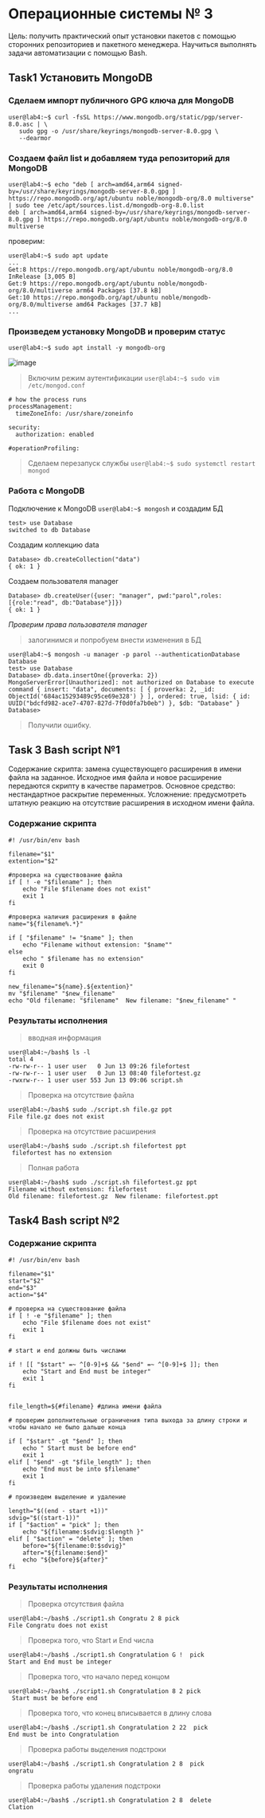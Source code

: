 # Операционные системы № 3
Цель: получить практический опыт установки пакетов с помощью
сторонних репозиториев и пакетного менеджера. Научиться
выполнять задачи автоматизации с помощью Bash.
## Task1 Установить MongoDB
### Сделаем импорт публичного GPG ключа для MongoDB

```
user@lab4:~$ curl -fsSL https://www.mongodb.org/static/pgp/server-8.0.asc | \
   sudo gpg -o /usr/share/keyrings/mongodb-server-8.0.gpg \
   --dearmor
```
### Создаем файл list и добавляем туда репозиторий для MongoDB
```
user@lab4:~$ echo "deb [ arch=amd64,arm64 signed-by=/usr/share/keyrings/mongodb-server-8.0.gpg ] https://repo.mongodb.org/apt/ubuntu noble/mongodb-org/8.0 multiverse" | sudo tee /etc/apt/sources.list.d/mongodb-org-8.0.list
deb [ arch=amd64,arm64 signed-by=/usr/share/keyrings/mongodb-server-8.0.gpg ] https://repo.mongodb.org/apt/ubuntu noble/mongodb-org/8.0 multiverse
```
проверим:
```
user@lab4:~$ sudo apt update
...
Get:8 https://repo.mongodb.org/apt/ubuntu noble/mongodb-org/8.0 InRelease [3,005 B]
Get:9 https://repo.mongodb.org/apt/ubuntu noble/mongodb-org/8.0/multiverse arm64 Packages [37.8 kB]
Get:10 https://repo.mongodb.org/apt/ubuntu noble/mongodb-org/8.0/multiverse amd64 Packages [37.7 kB]
...
```
### Произведем установку MongoDB и проверим статус
```
user@lab4:~$ sudo apt install -y mongodb-org
```
![image](https://github.com/user-attachments/assets/a0df7f2e-a5e3-428e-aa9e-a4c062fd7826)

> Включим режим аутентификации `user@lab4:~$ sudo vim /etc/mongod.conf`
```
# how the process runs
processManagement:
  timeZoneInfo: /usr/share/zoneinfo

security:
  authorization: enabled

#operationProfiling:
```
> Сделаем перезапуск службы `user@lab4:~$ sudo systemctl restart mongod`


### Работа с MongoDB
Подключение к MongoDB `user@lab4:~$ mongosh` и создадим БД
```
test> use Database
switched to db Database
```
Создадим коллекцию data
```
Database> db.createCollection("data")
{ ok: 1 }
```
Создаем пользователя manager
```
Database> db.createUser({user: "manager", pwd:"parol",roles:[{role:"read", db:"Database"}]})
{ ok: 1 }
```
*Проверим права пользователя manager*
>залогинимся и попробуем внести изменения в БД
```
user@lab4:~$ mongosh -u manager -p parol --authenticationDatabase Database
test> use Database
Database> db.data.insertOne({proverka: 2})
MongoServerError[Unauthorized]: not authorized on Database to execute command { insert: "data", documents: [ { proverka: 2, _id: ObjectId('684ac15293489c95ce69e328') } ], ordered: true, lsid: { id: UUID("bdcfd982-ace7-4707-827d-7f0d0fa7b0eb") }, $db: "Database" }
Database>
```
>Получили ошибку.

## Task 3 Bash script №1
Содержание скрипта: замена существующего расширения в имени файла на заданное. Исходное имя файла и новое расширение передаются скрипту в
качестве параметров. Основное средство: нестандартное раскрытие переменных. Усложнение: предусмотреть штатную реакцию на отсутствие
расширения в исходном имени файла.
### Содержание скрипта
```
#! /usr/bin/env bash

filename="$1"
extention="$2"

#проверка на существование файла
if [ ! -e "$filename" ]; then
    echo "File $filename does not exist"
    exit 1
fi

#проверка наличия расширения в файле
name="${filename%.*}"

if [ "$filename" != "$name" ]; then
    echo "Filename without extension: "$name""
else
    echo " $filename has no extension"
    exit 0
fi

new_filename="${name}.${extention}"
mv "$filename" "$new_filename"
echo "Old filename: "$filename"  New filename: "$new_filename" "
```
###  Результаты исполнения
>вводная информация
```
user@lab4:~/bash$ ls -l
total 4
-rw-rw-r-- 1 user user   0 Jun 13 09:26 filefortest
-rw-rw-r-- 1 user user   0 Jun 13 08:40 filefortest.gz
-rwxrw-r-- 1 user user 553 Jun 13 09:06 script.sh
```
> Проверка на отсутствие файла
```
user@lab4:~/bash$ sudo ./script.sh file.gz ppt
File file.gz does not exist
```
> Проверка на отсутствие расширения
```
user@lab4:~/bash$ sudo ./script.sh filefortest ppt
 filefortest has no extension
```
> Полная работа
```
user@lab4:~/bash$ sudo ./script.sh filefortest.gz ppt
Filename without extension: filefortest
Old filename: filefortest.gz  New filename: filefortest.ppt
```

## Task4 Bash script №2
### Содержание скрипта
```
#! /usr/bin/env bash

filename="$1"
start="$2"
end="$3"
action="$4"

# проверка на существование файла
if [ ! -e "$filename" ]; then
    echo "File $filename does not exist"
    exit 1
fi

# start и end должны быть числами

if ! [[ "$start" =~ ^[0-9]+$ && "$end" =~ ^[0-9]+$ ]]; then
    echo "Start and End must be integer"
    exit 1
fi


file_length=${#filename} #длина имени файла

# проверим дополнительные ограничения типа выхода за длину строки и чтобы начало не было дальше конца

if [ "$start" -gt "$end" ]; then
    echo " Start must be before end"
    exit 1
elif [ "$end" -gt "$file_length" ]; then
    echo "End must be into $filename"
    exit 1
fi

# произведем выделение и удаление

length="$((end - start +1))"
sdvig="$((start-1))"
if [ "$action" = "pick" ]; then
    echo "${filename:$sdvig:$length }"
elif [ "$action" = "delete" ]; then
    before="${filename:0:$sdvig}"
    after="${filename:$end}"
    echo "${before}${after}"
fi
```
### Результаты исполнения
> Проверка отсутствия файла
```
user@lab4:~/bash$ ./script1.sh Congratu 2 8 pick
File Congratu does not exist
```
> Проверка того, что Start и End числа
```
user@lab4:~/bash$ ./script1.sh Congratulation G !  pick
Start and End must be integer
```
> Проверка того, что начало перед концом
```
user@lab4:~/bash$ ./script1.sh Congratulation 8 2 pick
 Start must be before end
```
> Проверка того, что конец вписывается в длину слова
```
user@lab4:~/bash$ ./script1.sh Congratulation 2 22  pick
End must be into Congratulation
```
> Проверка работы выделения подстроки
```
user@lab4:~/bash$ ./script1.sh Congratulation 2 8  pick
ongratu
```
> Проверка работы удаления подстроки
```
user@lab4:~/bash$ ./script1.sh Congratulation 2 8  delete
Clation
```
